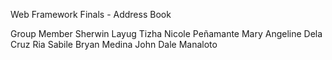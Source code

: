 Web Framework Finals - Address Book

Group Member
Sherwin Layug
Tizha Nicole Peñamante
Mary Angeline Dela Cruz
Ria Sabile
Bryan Medina
John Dale Manaloto
